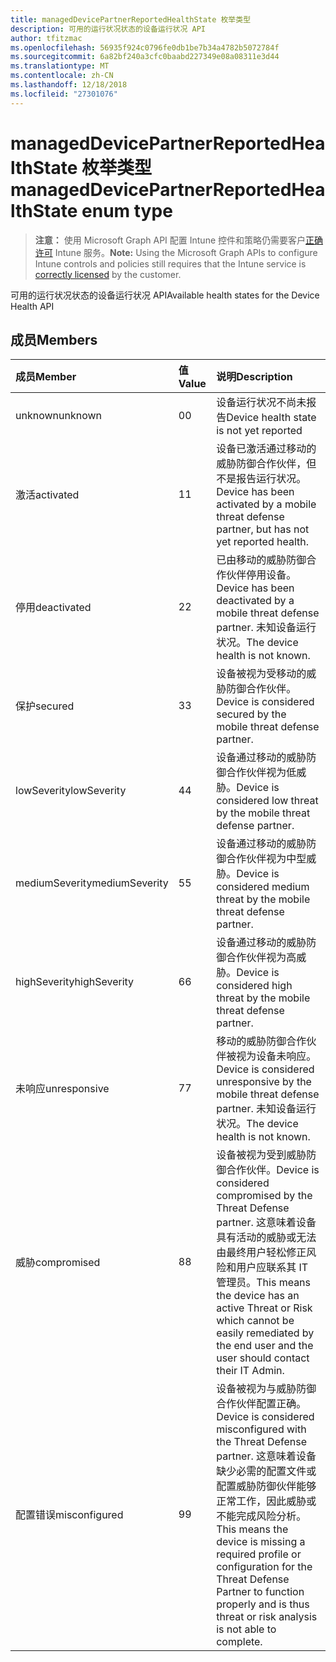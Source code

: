 ```yaml
---
title: managedDevicePartnerReportedHealthState 枚举类型
description: 可用的运行状况状态的设备运行状况 API
author: tfitzmac
ms.openlocfilehash: 56935f924c0796fe0db1be7b34a4782b5072784f
ms.sourcegitcommit: 6a82bf240a3cfc0baabd227349e08a08311e3d44
ms.translationtype: MT
ms.contentlocale: zh-CN
ms.lasthandoff: 12/18/2018
ms.locfileid: "27301076"
---
```

# <a name="manageddevicepartnerreportedhealthstate-enum-type"></a><span data-ttu-id="4d1d8-103">managedDevicePartnerReportedHealthState 枚举类型</span><span class="sxs-lookup"><span data-stu-id="4d1d8-103">managedDevicePartnerReportedHealthState enum type</span></span>

> <span data-ttu-id="4d1d8-104">**注意：** 使用 Microsoft Graph API 配置 Intune 控件和策略仍需要客户[正确许可](https://go.microsoft.com/fwlink/?linkid=839381) Intune 服务。</span><span class="sxs-lookup"><span data-stu-id="4d1d8-104">**Note:** Using the Microsoft Graph APIs to configure Intune controls and policies still requires that the Intune service is [correctly licensed](https://go.microsoft.com/fwlink/?linkid=839381) by the customer.</span></span>

<span data-ttu-id="4d1d8-105">可用的运行状况状态的设备运行状况 API</span><span class="sxs-lookup"><span data-stu-id="4d1d8-105">Available health states for the Device Health API</span></span>
## <a name="members"></a><span data-ttu-id="4d1d8-106">成员</span><span class="sxs-lookup"><span data-stu-id="4d1d8-106">Members</span></span>
|<span data-ttu-id="4d1d8-107">成员</span><span class="sxs-lookup"><span data-stu-id="4d1d8-107">Member</span></span>|<span data-ttu-id="4d1d8-108">值</span><span class="sxs-lookup"><span data-stu-id="4d1d8-108">Value</span></span>|<span data-ttu-id="4d1d8-109">说明</span><span class="sxs-lookup"><span data-stu-id="4d1d8-109">Description</span></span>|
|:---|:---|:---|
|<span data-ttu-id="4d1d8-110">unknown</span><span class="sxs-lookup"><span data-stu-id="4d1d8-110">unknown</span></span>|<span data-ttu-id="4d1d8-111">0</span><span class="sxs-lookup"><span data-stu-id="4d1d8-111">0</span></span>|<span data-ttu-id="4d1d8-112">设备运行状况不尚未报告</span><span class="sxs-lookup"><span data-stu-id="4d1d8-112">Device health state is not yet reported</span></span>|
|<span data-ttu-id="4d1d8-113">激活</span><span class="sxs-lookup"><span data-stu-id="4d1d8-113">activated</span></span>|<span data-ttu-id="4d1d8-114">1</span><span class="sxs-lookup"><span data-stu-id="4d1d8-114">1</span></span>|<span data-ttu-id="4d1d8-115">设备已激活通过移动的威胁防御合作伙伴，但不是报告运行状况。</span><span class="sxs-lookup"><span data-stu-id="4d1d8-115">Device has been activated by a mobile threat defense partner, but has not yet reported health.</span></span>|
|<span data-ttu-id="4d1d8-116">停用</span><span class="sxs-lookup"><span data-stu-id="4d1d8-116">deactivated</span></span>|<span data-ttu-id="4d1d8-117">2</span><span class="sxs-lookup"><span data-stu-id="4d1d8-117">2</span></span>|<span data-ttu-id="4d1d8-118">已由移动的威胁防御合作伙伴停用设备。</span><span class="sxs-lookup"><span data-stu-id="4d1d8-118">Device has been deactivated by a mobile threat defense partner.</span></span> <span data-ttu-id="4d1d8-119">未知设备运行状况。</span><span class="sxs-lookup"><span data-stu-id="4d1d8-119">The device health is not known.</span></span>|
|<span data-ttu-id="4d1d8-120">保护</span><span class="sxs-lookup"><span data-stu-id="4d1d8-120">secured</span></span>|<span data-ttu-id="4d1d8-121">3</span><span class="sxs-lookup"><span data-stu-id="4d1d8-121">3</span></span>|<span data-ttu-id="4d1d8-122">设备被视为受移动的威胁防御合作伙伴。</span><span class="sxs-lookup"><span data-stu-id="4d1d8-122">Device is considered secured by the mobile threat defense partner.</span></span>|
|<span data-ttu-id="4d1d8-123">lowSeverity</span><span class="sxs-lookup"><span data-stu-id="4d1d8-123">lowSeverity</span></span>|<span data-ttu-id="4d1d8-124">4</span><span class="sxs-lookup"><span data-stu-id="4d1d8-124">4</span></span>|<span data-ttu-id="4d1d8-125">设备通过移动的威胁防御合作伙伴视为低威胁。</span><span class="sxs-lookup"><span data-stu-id="4d1d8-125">Device is considered low threat by the mobile threat defense partner.</span></span>|
|<span data-ttu-id="4d1d8-126">mediumSeverity</span><span class="sxs-lookup"><span data-stu-id="4d1d8-126">mediumSeverity</span></span>|<span data-ttu-id="4d1d8-127">5</span><span class="sxs-lookup"><span data-stu-id="4d1d8-127">5</span></span>|<span data-ttu-id="4d1d8-128">设备通过移动的威胁防御合作伙伴视为中型威胁。</span><span class="sxs-lookup"><span data-stu-id="4d1d8-128">Device is considered medium threat by the mobile threat defense partner.</span></span>|
|<span data-ttu-id="4d1d8-129">highSeverity</span><span class="sxs-lookup"><span data-stu-id="4d1d8-129">highSeverity</span></span>|<span data-ttu-id="4d1d8-130">6</span><span class="sxs-lookup"><span data-stu-id="4d1d8-130">6</span></span>|<span data-ttu-id="4d1d8-131">设备通过移动的威胁防御合作伙伴视为高威胁。</span><span class="sxs-lookup"><span data-stu-id="4d1d8-131">Device is considered high threat by the mobile threat defense partner.</span></span>|
|<span data-ttu-id="4d1d8-132">未响应</span><span class="sxs-lookup"><span data-stu-id="4d1d8-132">unresponsive</span></span>|<span data-ttu-id="4d1d8-133">7</span><span class="sxs-lookup"><span data-stu-id="4d1d8-133">7</span></span>|<span data-ttu-id="4d1d8-134">移动的威胁防御合作伙伴被视为设备未响应。</span><span class="sxs-lookup"><span data-stu-id="4d1d8-134">Device is considered unresponsive by the mobile threat defense partner.</span></span> <span data-ttu-id="4d1d8-135">未知设备运行状况。</span><span class="sxs-lookup"><span data-stu-id="4d1d8-135">The device health is not known.</span></span>|
|<span data-ttu-id="4d1d8-136">威胁</span><span class="sxs-lookup"><span data-stu-id="4d1d8-136">compromised</span></span>|<span data-ttu-id="4d1d8-137">8</span><span class="sxs-lookup"><span data-stu-id="4d1d8-137">8</span></span>|<span data-ttu-id="4d1d8-138">设备被视为受到威胁防御合作伙伴。</span><span class="sxs-lookup"><span data-stu-id="4d1d8-138">Device is considered compromised by the Threat Defense partner.</span></span> <span data-ttu-id="4d1d8-139">这意味着设备具有活动的威胁或无法由最终用户轻松修正风险和用户应联系其 IT 管理员。</span><span class="sxs-lookup"><span data-stu-id="4d1d8-139">This means the device has an active Threat or Risk which cannot be easily remediated by the end user and the user should contact their IT Admin.</span></span>|
|<span data-ttu-id="4d1d8-140">配置错误</span><span class="sxs-lookup"><span data-stu-id="4d1d8-140">misconfigured</span></span>|<span data-ttu-id="4d1d8-141">9</span><span class="sxs-lookup"><span data-stu-id="4d1d8-141">9</span></span>|<span data-ttu-id="4d1d8-142">设备被视为与威胁防御合作伙伴配置正确。</span><span class="sxs-lookup"><span data-stu-id="4d1d8-142">Device is considered misconfigured with the Threat Defense partner.</span></span> <span data-ttu-id="4d1d8-143">这意味着设备缺少必需的配置文件或配置威胁防御伙伴能够正常工作，因此威胁或不能完成风险分析。</span><span class="sxs-lookup"><span data-stu-id="4d1d8-143">This means the device is missing a required profile or configuration for the Threat Defense Partner to function properly and is thus threat or risk analysis is not able to complete.</span></span>|



